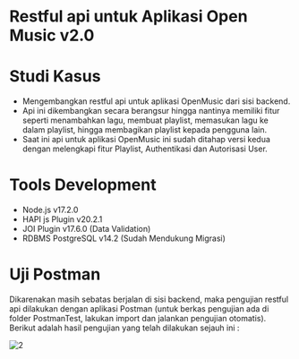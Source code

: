 # Restful api untuk Aplikasi Open Music v2.0

# Studi Kasus
- Mengembangkan restful api untuk aplikasi OpenMusic dari sisi backend.
- Api ini dikembangkan secara berangsur hingga nantinya memiliki fitur seperti menambahkan lagu, membuat playlist, memasukan lagu ke dalam playlist, hingga membagikan playlist kepada pengguna lain.
- Saat ini api untuk aplikasi OpenMusic ini sudah ditahap versi kedua dengan melengkapi fitur Playlist, Authentikasi dan Autorisasi User.

# Tools Development
- Node.js v17.2.0
- HAPI js Plugin v20.2.1
- JOI Plugin v17.6.0 (Data Validation)
- RDBMS PostgreSQL v14.2 (Sudah Mendukung Migrasi)

# Uji Postman
Dikarenakan masih sebatas berjalan di sisi backend, maka pengujian restful api dilakukan dengan aplikasi Postman (untuk berkas pengujian ada di folder PostmanTest, lakukan import dan jalankan pengujian otomatis). Berikut adalah hasil pengujian yang telah dilakukan sejauh ini :

![2](https://user-images.githubusercontent.com/60762912/171091723-3bbc4f08-8ecb-4ae7-bcb1-1baff545b57c.PNG)
